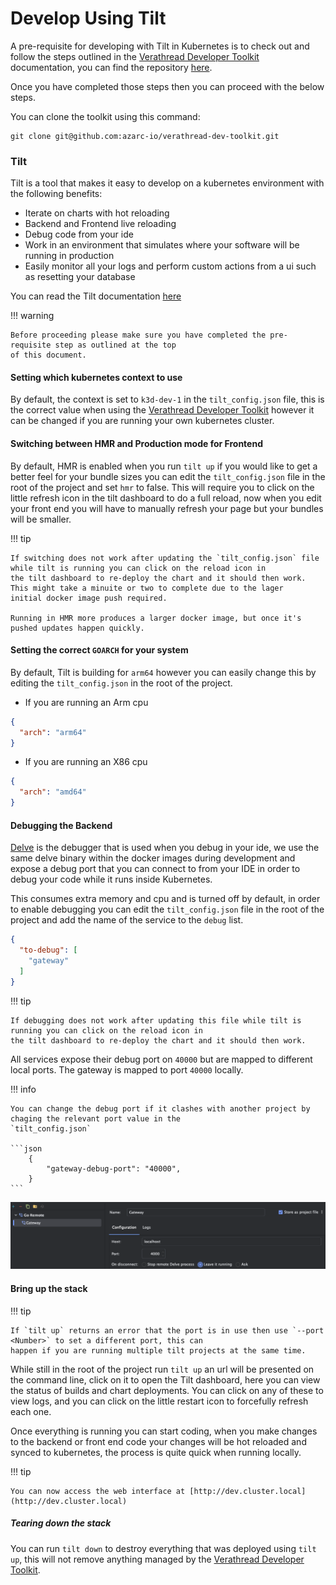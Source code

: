 # Develop Using Tilt

A pre-requisite for developing with Tilt in Kubernetes is to check out and follow the steps outlined in the
[Verathread Developer Toolkit](https://dev-toolkit-docs.cloud.azarc.dev/gs_setup/) documentation, you can find the
repository [here](https://github.com/azarc-io/verathread-dev-toolkit).

Once you have completed those steps then you can proceed with the below steps.

You can clone the toolkit using this command:
```shell
git clone git@github.com:azarc-io/verathread-dev-toolkit.git
```

### Tilt

Tilt is a tool that makes it easy to develop on a kubernetes environment with the following benefits:

- Iterate on charts with hot reloading
- Backend and Frontend live reloading
- Debug code from your ide
- Work in an environment that simulates where your software will be running in production
- Easily monitor all your logs and perform custom actions from a ui such as resetting your database

You can read the Tilt documentation [here](https://tilt.dev/)

!!! warning

    Before proceeding please make sure you have completed the pre-requisite step as outlined at the top
    of this document.

#### Setting which kubernetes context to use

By default, the context is set to `k3d-dev-1` in the `tilt_config.json` file, this is the correct value when using
the [Verathread Developer Toolkit](https://dev-toolkit-docs.cloud.azarc.dev/gs_setup/) 
however it can be changed if you are running your own kubernetes cluster.

#### Switching between HMR and Production mode for Frontend

By default, HMR is enabled when you run `tilt up` if you would like to get a better feel for your bundle sizes
you can edit the `tilt_config.json` file in the root of the project and set `hmr` to false. This will require you
to click on the little refresh icon in the tilt dashboard to do a full reload, now when you edit your front end you
will have to manually refresh your page but your bundles will be smaller.

!!! tip

    If switching does not work after updating the `tilt_config.json` file while tilt is running you can click on the reload icon in
    the tilt dashboard to re-deploy the chart and it should then work. This might take a minuite or two to complete due to the lager
    initial docker image push required.

    Running in HMR more produces a larger docker image, but once it's pushed updates happen quickly.

#### Setting the correct `GOARCH` for your system

By default, Tilt is building for `arm64` however you can easily change this by editing the `tilt_config.json` in
the root of the project.

* If you are running an Arm cpu
```json
{
  "arch": "arm64"
}
```
* If you are running an X86 cpu
```json
{
  "arch": "amd64"
}
```

#### Debugging the Backend

[Delve](https://github.com/go-delve/delve) is the debugger that is used when you debug in your ide,
we use the same delve binary within the docker images during development and expose a debug port
that you can connect to from your IDE in order to debug your code while it runs inside Kubernetes.

This consumes extra memory and cpu and is turned off by default, in order to enable debugging you can edit the
`tilt_config.json` file in the root of the project and add the name of the service to the `debug` list.

```json
{
  "to-debug": [
    "gateway"
  ]
}
```
!!! tip

    If debugging does not work after updating this file while tilt is running you can click on the reload icon in
    the tilt dashboard to re-deploy the chart and it should then work.

All services expose their debug port on `40000` but are mapped to different local ports. The gateway is mapped to port
`40000` locally.

!!! info

    You can change the debug port if it clashes with another project by chaging the relevant port value in the 
    `tilt_config.json`

    ```json
        {
            "gateway-debug-port": "40000",
        }
    ```

![image](static/remote_run_config.png)

#### Bring up the stack

!!! tip

    If `tilt up` returns an error that the port is in use then use `--port <Number>` to set a different port, this can 
    happen if you are running multiple tilt projects at the same time.

While still in the root of the project run `tilt up` an url will be presented on the command line, click on it to
open the Tilt dashboard, here you can view the status of builds and chart deployments. You can click on any of these
to view logs, and you can click on the little restart icon to forcefully refresh each one.

Once everything is running you can start coding, when you make changes to the backend or front end code your changes will
be hot reloaded and synced to kubernetes, the process is quite quick when running locally.

!!! tip

    You can now access the web interface at [http://dev.cluster.local](http://dev.cluster.local)

##### Tearing down the stack

You can run `tilt down` to destroy everything that was deployed using `tilt up`, this will not remove anything
managed by the [Verathread Developer Toolkit](https://dev-toolkit-docs.cloud.azarc.dev/gs_setup/).

